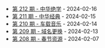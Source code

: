 * [第 212 期 - 中华绝学](https://day.tsq360.cf/posts/212-中华绝学) - 2024-02-16
* [第 211 期 - 中华经典](https://day.tsq360.cf/posts/211-中华经典) - 2024-02-15
* [第 210 期 - 车载音乐](https://day.tsq360.cf/posts/210-车载音乐) - 2024-02-14
* [第 209 期 - 域名更换](https://day.tsq360.cf/posts/209-域名更换) - 2024-02-13
* [第 208 期 - 春节资源](https://day.tsq360.cf/posts/208-春节资源) - 2024-02-07
